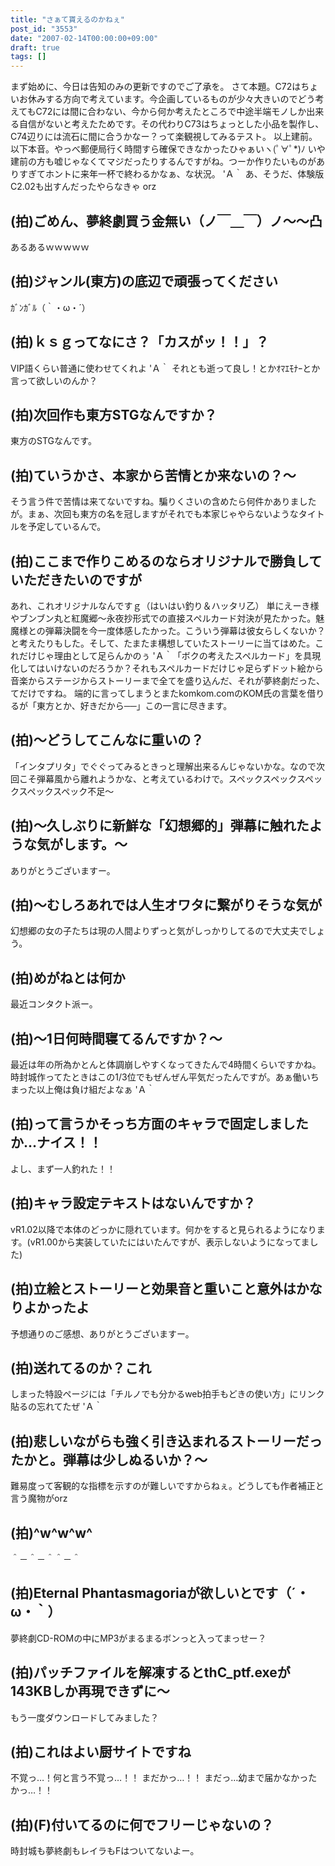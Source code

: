 ```yaml
---
title: "さぁて貰えるのかねぇ"
post_id: "3553"
date: "2007-02-14T00:00:00+09:00"
draft: true
tags: []
---
```



まず始めに、今日は告知のみの更新ですのでご了承を。 さて本題。C72はちょいお休みする方向で考えています。今企画しているものが少々大きいのでどう考えてもC72には間に合わない、今から何か考えたところで中途半端モノしか出来る自信がないと考えたためです。その代わりC73はちょっとした小品を製作し、C74辺りには流石に間に合うかなー？って楽観視してみるテスト。 以上建前。以下本音。やっべ郵便局行く時間すら確保できなかったひゃぁいヽ(ﾟ∀ﾟ*)ﾉ いや建前の方も嘘じゃなくてマジだったりするんですがね。つーか作りたいものがありすぎてホントに来年一杯で終わるかなぁ、な状況。 'Ａ｀ あ、そうだ、体験版C2.02も出すんだったやらなきゃ orz
## (拍)ごめん、夢終劇買う金無い（ノ￣＿￣）ノ～～凸
あるあるｗｗｗｗｗ
## (拍)ジャンル(東方)の底辺で頑張ってください
ｶﾞﾝｶﾞﾙ（｀・ω・´）
## (拍)ｋｓｇってなにさ？「カスがッ！！」？
VIP語くらい普通に使わせてくれよ 'Ａ｀ それとも逝って良し！とかｵﾏｴﾓﾅｰとか言って欲しいのんか？
## (拍)次回作も東方STGなんですか？
東方のSTGなんです。
## (拍)ていうかさ、本家から苦情とか来ないの？～
そう言う件で苦情は来てないですね。騙りくさいの含めたら何件かありましたが。まぁ、次回も東方の名を冠しますがそれでも本家じゃやらないようなタイトルを予定しているんで。
## (拍)ここまで作りこめるのならオリジナルで勝負していただきたいのですが
あれ、これオリジナルなんですｇ（はいはい釣り＆ハッタリ乙） 単にえーき様やブンブン丸と紅魔郷～永夜抄形式での直接スペルカード対決が見たかった。魅魔様との弾幕決闘を今一度体感したかった。こういう弾幕は彼女らしくないか？と考えたりもした。そして、たまたま構想していたストーリーに当てはめた。これだけじゃ理由として足らんかのぅ 'Ａ｀「ボクの考えたスペルカード」を具現化してはいけないのだろうか？それもスペルカードだけじゃ足らずドット絵から音楽からステージからストーリーまで全てを盛り込んだ、それが夢終劇だった、てだけですね。 端的に言ってしまうとまたkomkom.comのKOM氏の言葉を借りるが「東方とか、好きだから──」この一言に尽きます。
## (拍)～どうしてこんなに重いの？
「インタプリタ」でぐぐってみるときっと理解出来るんじゃないかな。なので次回こそ弾幕風から離れようかな、と考えているわけで。スペックスペックスペックスペックスペック不足～
## (拍)～久しぶりに新鮮な「幻想郷的」弾幕に触れたような気がします。～
ありがとうございますー。
## (拍)～むしろあれでは人生オワタに繋がりそうな気が
幻想郷の女の子たちは現の人間よりずっと気がしっかりしてるので大丈夫でしょう。
## (拍)めがねとは何か
最近コンタクト派ー。
## (拍)～1日何時間寝てるんですか？～
最近は年の所為かとんと体調崩しやすくなってきたんで4時間くらいですかね。時封城作ってたときはこの1/3位でもぜんぜん平気だったんですが。あぁ働いちまった以上俺は負け組だよなぁ 'Ａ｀
## (拍)って言うかそっち方面のキャラで固定しましたか…ナイス！！
よし、まず一人釣れた！！
## (拍)キャラ設定テキストはないんですか？
vR1.02以降で本体のどっかに隠れています。何かをすると見られるようになります。(vR1.00から実装していたにはいたんですが、表示しないようになってました)
## (拍)立絵とストーリーと効果音と重いこと意外はかなりよかったよ
予想通りのご感想、ありがとうございますー。
## (拍)送れてるのか？これ
しまった特設ページには「チルノでも分かるweb拍手もどきの使い方」にリンク貼るの忘れてたぜ 'Ａ｀
## (拍)悲しいながらも強く引き込まれるストーリーだったかと。弾幕は少しぬるいか？～
難易度って客観的な指標を示すのが難しいですからねぇ。どうしても作者補正と言う魔物がorz
## (拍)^w^w^w^
＾－＾－＾＾－＾
## (拍)Eternal Phantasmagoriaが欲しいとです（´・ω・｀）
夢終劇CD-ROMの中にMP3がまるまるボンっと入ってまっせー？
## (拍)パッチファイルを解凍するとthC_ptf.exeが143KBしか再現できずに～
もう一度ダウンロードしてみました？
## (拍)これはよい厨サイトですね
不覚っ…！何と言う不覚っ…！！ まだかっ…！！ まだっ…幼まで届かなかったかっ…！！
## (拍)(F)付いてるのに何でフリーじゃないの？
時封城も夢終劇もレイラもFはついてないよー。
